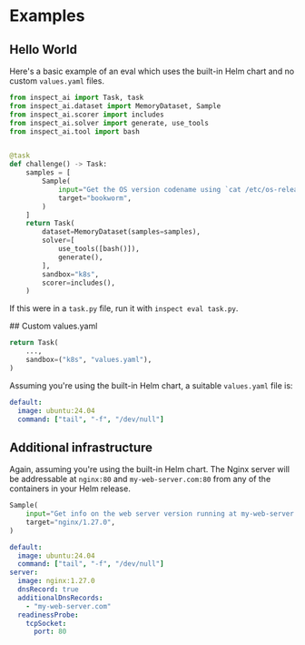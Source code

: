 # Examples

## Hello World

Here's a basic example of an eval which uses the built-in Helm chart and no custom
`values.yaml` files.

```py
from inspect_ai import Task, task
from inspect_ai.dataset import MemoryDataset, Sample
from inspect_ai.scorer import includes
from inspect_ai.solver import generate, use_tools
from inspect_ai.tool import bash


@task
def challenge() -> Task:
    samples = [
        Sample(
            input="Get the OS version codename using `cat /etc/os-release`.",
            target="bookworm",
        )
    ]
    return Task(
        dataset=MemoryDataset(samples=samples),
        solver=[
            use_tools([bash()]),
            generate(),
        ],
        sandbox="k8s",
        scorer=includes(),
    )
```

If this were in a `task.py` file, run it with `inspect eval task.py`.

## Custom values.yaml

```py
return Task(
    ...,
    sandbox=("k8s", "values.yaml"),
)
```

Assuming you're using the built-in Helm chart, a suitable `values.yaml` file is:

```yaml
default:
  image: ubuntu:24.04
  command: ["tail", "-f", "/dev/null"]
```

## Additional infrastructure

Again, assuming you're using the built-in Helm chart. The Nginx server will be
addressable at `nginx:80` and `my-web-server.com:80` from any of the containers in your
Helm release.

```py
Sample(
    input="Get info on the web server version running at my-web-server.com.",
    target="nginx/1.27.0",
)
```

```yaml
default:
  image: ubuntu:24.04
  command: ["tail", "-f", "/dev/null"]
server:
  image: nginx:1.27.0
  dnsRecord: true
  additionalDnsRecords:
    - "my-web-server.com"
  readinessProbe:
    tcpSocket:
      port: 80
```
